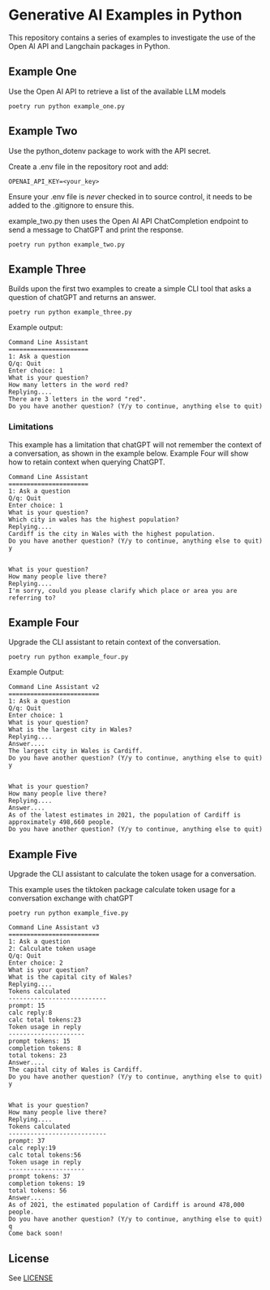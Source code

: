# Generative AI Examples in Python
This repository contains a series of examples to investigate the use of the Open AI API and Langchain packages in Python.

## Example One
Use the Open AI API to retrieve a list of the available LLM models

```
poetry run python example_one.py
```

## Example Two
Use the python_dotenv package to work with the API secret.  

Create a .env file in the repository root and add:
```
OPENAI_API_KEY=<your_key>
```

Ensure your .env file is *never* checked in to source control, it needs to be added to the .gitignore to ensure this.

example_two.py then uses the Open AI API ChatCompletion endpoint to send a message to ChatGPT and print the response.

```
poetry run python example_two.py
```

## Example Three
Builds upon the first two examples to create a simple CLI tool that asks a question of chatGPT
and returns an answer.
```
poetry run python example_three.py
```

Example output:
```
Command Line Assistant
======================
1: Ask a question
Q/q: Quit
Enter choice: 1
What is your question? 
How many letters in the word red?
Replying....
There are 3 letters in the word "red".
Do you have another question? (Y/y to continue, anything else to quit) 
```

### Limitations
This example has a limitation that chatGPT will not remember the context of a conversation, as shown in the example below. Example Four will show how to retain context when querying ChatGPT.

```
Command Line Assistant
======================
1: Ask a question
Q/q: Quit
Enter choice: 1
What is your question? 
Which city in wales has the highest population?
Replying....
Cardiff is the city in Wales with the highest population.
Do you have another question? (Y/y to continue, anything else to quit) 
y


What is your question? 
How many people live there?
Replying....
I'm sorry, could you please clarify which place or area you are referring to?
```

## Example Four
Upgrade the CLI assistant to retain context of the conversation.

```
poetry run python example_four.py
```

Example Output:
```
Command Line Assistant v2
=========================
1: Ask a question
Q/q: Quit
Enter choice: 1
What is your question? 
What is the largest city in Wales?
Replying....
Answer....
The largest city in Wales is Cardiff.
Do you have another question? (Y/y to continue, anything else to quit) 
y


What is your question? 
How many people live there?
Replying....
Answer....
As of the latest estimates in 2021, the population of Cardiff is approximately 498,660 people.
Do you have another question? (Y/y to continue, anything else to quit) 
```

## Example Five
Upgrade the CLI assistant to calculate the token usage for a conversation.

This example uses the tiktoken package calculate token usage for a conversation exchange with chatGPT

```
poetry run python example_five.py
```

```
Command Line Assistant v3
=========================
1: Ask a question
2: Calculate token usage
Q/q: Quit
Enter choice: 2
What is your question? 
What is the capital city of Wales?
Replying....
Tokens calculated
---------------------------
prompt: 15
calc reply:8
calc total tokens:23
Token usage in reply
---------------------
prompt tokens: 15
completion tokens: 8
total tokens: 23
Answer....
The capital city of Wales is Cardiff.
Do you have another question? (Y/y to continue, anything else to quit) 
y


What is your question? 
How many people live there?
Replying....
Tokens calculated
---------------------------
prompt: 37
calc reply:19
calc total tokens:56
Token usage in reply
---------------------
prompt tokens: 37
completion tokens: 19
total tokens: 56
Answer....
As of 2021, the estimated population of Cardiff is around 478,000 people.
Do you have another question? (Y/y to continue, anything else to quit) 
q
Come back soon!
```


## License
See [LICENSE](LICENSE)